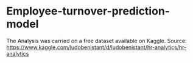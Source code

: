 # Employee-turnover-prediction-model
The Analysis was carried on a free dataset available on Kaggle. Source: https://www.kaggle.com/ludobenistant/d/ludobenistant/hr-analytics/hr-analytics
